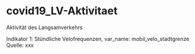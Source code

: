 # covid19_LV-Aktivitaet
Aktivität des Langsamverkehrs

Indikator 1: 
Stündliche Velofrequenzen, var_name: mobil_velo_stadtgrenze
Quelle: xxx


